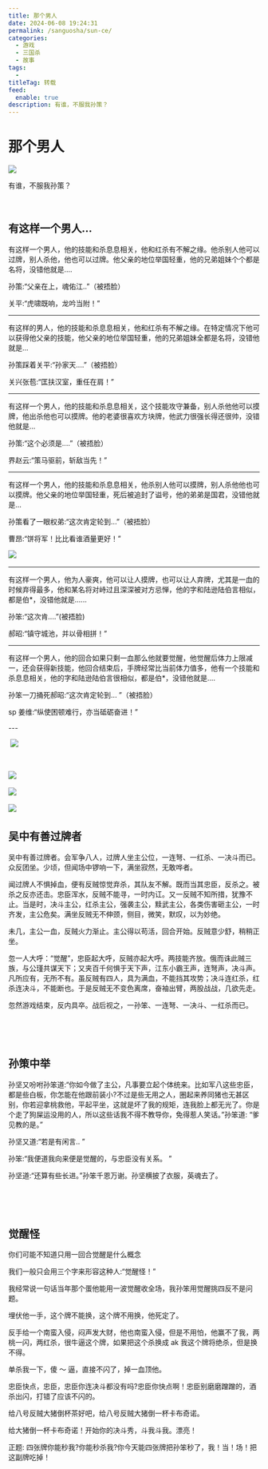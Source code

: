 ```yaml
---
title: 那个男人
date: 2024-06-08 19:24:31
permalink: /sanguosha/sun-ce/
categories:
  - 游戏
  - 三国杀
  - 故事
tags:
  - 
titleTag: 转载
feed:
  enable: true
description: 有谁，不服我孙策？
---
```


# 那个男人

![](https://image.peterjxl.com/blog/2024-06-08_21-57-30-20240608220352-qi1homq.png)

有谁，不服我孙策？

<!-- more -->
‍

## 有这样一个男人...

有这样一个男人，他的技能和杀息息相关，他和红杀有不解之缘。他杀别人他可以过牌，别人杀他，他也可以过牌。他父亲的地位举国轻重，他的兄弟姐妹个个都是名将，没错他就是....

孙策:“父亲在上，魂佑江..”（被捂脸）

关平:“虎啸既响，龙吟当附！”

---


有这样的男人，他的技能和杀息息相关，他和红杀有不解之缘。在特定情况下他可以获得他父亲的技能，他父亲的地位举国轻重，他的兄弟姐妹全都是名将，没错他就是...

孙策踩着关平:“孙家天....”（被捂脸）

关兴张苞:“匡扶汉室，重任在肩！”

---

有这样一个男人，他的技能和杀息息相关，这个技能攻守兼备，别人杀他他可以摸牌，他出杀他也可以摸牌。他的老婆很喜欢方块牌，他武力很强长得还很帅，没错他就是...

孙策:“这个必须是....”（被捂脸）

界赵云:“策马驱前，斩敌当先！”

---

有这样一个男人，他的技能和杀息息相关，他杀别人他可以摸牌，别人杀他他也可以摸牌。他父亲的地位举国轻重，死后被追封了谥号，他的弟弟是国君，没错他就是...

孙策看了一眼权弟:“这次肯定轮到...”（被捂脸）

曹昂:“饼将军！比比看谁酒量更好！”

![](https://image.peterjxl.com/blog/image-20240608220452-eknkzj1.png)
‍

---

有这样一个男人，他为人豪爽，他可以让人摸牌，也可以让人弃牌，尤其是一血的时候弃得最多，他和某名将对峙过且深深被对方忌惮，他的字和陆逊陆伯言相似，都是伯*，没错他就是......

孙笨:“这次肯....”(被捂脸)

郝昭:“镇守城池，并以骨相拼！”

---

有这样一个男人，他的回合如果只剩一血那么他就要觉醒，他觉醒后体力上限减一，还会获得新技能，他回合结束后，手牌经常比当前体力值多，他有一个技能和杀息息相关，他的字和陆逊陆伯言很相似，都是伯*，没错他就是....

孙笨一刀捅死郝昭:“这次肯定轮到... ”（被捂脸）

sp 姜维:“纵使困顿难行，亦当砥砺奋进！”

‍---

‍
‍![](https://image.peterjxl.com/blog/%E9%82%A3%E4%B8%AA%E7%94%B7%E4%BA%BA%20%E6%9D%8E%E5%85%B8-20240608220514-50uuyvg.webp)

‍

‍![](https://image.peterjxl.com/blog/%E9%82%A3%E4%B8%AA%E7%94%B7%E4%BA%BA%20%E5%BC%A0%E6%98%A5%E5%8D%8E-20240608220519-x0ftes2.webp)



‍![](https://image.peterjxl.com/blog/%E9%82%A3%E4%B8%AA%E7%94%B7%E4%BA%BA%20%E5%8F%8D%E6%9D%80-20240608220527-ezvr2hn.webp)



![](https://image.peterjxl.com/blog/%E9%82%A3%E4%B8%AA%E7%94%B7%E4%BA%BA%20%E5%8F%8D%E6%9D%802-20240608220538-vtn59l1.jpg)
‍

## 吴中有善过牌者

吴中有善过牌者。会军争八人，过牌人坐主公位，一连弩、一红杀、一决斗而已。众反团坐。少顷，但闻场中锣响一下，满坐寂然，无敢哗者。

闻过牌人不惧掉血，便有反贼惊觉弃杀，其队友不解。既而当其忠臣，反杀之。被杀之反亦还击。忠臣浑水，反贼不能寻，一时内讧。又一反贼不知所措，犹豫不止。当是时，决斗主公，红杀主公，强袭主公，黩武主公，各类伤害砸主公，一时齐发，主公危矣。满坐反贼无不伸颈，侧目，微笑，默叹，以为妙绝。

未几，主公一血，反贼火力渐止。主公得以苟活，回合开始。反贼意少舒，稍稍正坐。

忽一人大呼：“觉醒”，忠臣起大呼，反贼亦起大呼。两技能齐放。俄而诛此贼三族，与公瑾共谋天下；又夹百千何惧于天下声，江东小霸王声，连弩声，决斗声。凡所应有，无所不有。虽反贼有四人，具为满血，不能挡其攻势；决斗连红杀，红杀连决斗，不能断也。于是反贼无不变色离席，奋袖出臂，两股战战，几欲先走。

忽然游戏结束，反内具卒。战后视之，一孙笨、一连弩、一决斗、一红杀而已。

‍

‍

## 孙策中举

孙坚又吩咐孙笨道:“你如今做了主公，凡事要立起个体统来。比如军八这些忠臣，都是些白板，你怎能在他跟前装小?不过是些无用之人，圈起来养同猪也无甚区别，你若迎拿桃救他，平起平坐，这就是坏了我的规矩，连我脸上都无光了。你是个走了狗屎运没用的人，所以这些话我不得不教导你，免得惹人笑话。”孙笨道: “爹见教的是。”

孙坚又道:“若是有闲言..  ”

孙笨:“我便道我向来便是觉醒的，与忠臣没有关系。  ”

孙坚道:“还算有些长进。”孙笨千恩万谢。孙坚横披了衣服，英魂去了。

‍

‍

## 觉醒怪

你们可能不知道只用一回合觉醒是什么概念

我们一般只会用三个字来形容这种人:“觉醒怪！”

我经常说一句话当年那个蛋他能用一波觉醒收全场，我孙笨用觉醒挑四反不是问题。

埋伏他一手，这个牌不能换，这个牌不用换，他死定了。

反手给一个南蛮入侵，闷声发大财，他也南蛮入侵，但是不用怕，他赢不了我，两桃一闪，两红杀，很牛逼这个牌，如果把这个杀换成 ak 我这个牌将绝杀，但是换不得。

单杀我一下，傻 ～ 逼，直接不闪了，掉一血顶他。

忠臣快点，忠臣，忠臣你连决斗都没有吗?忠臣你快点啊！忠臣别磨磨蹭蹭的，酒杀出闪，打错了应该不闪的。

给八号反贼大猪倒杯茶好吧，给八号反贼大猪倒一杯卡布奇诺。

给大猪倒一杯卡布奇诺！开始你的决斗秀，斗我斗我。漂亮！

正题: 四张牌你能秒我?你能秒杀我?你今天能四张牌把孙笨秒了，我！当！场！把这副牌吃掉！

‍
